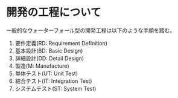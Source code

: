 # 開発の工程について

一般的なウォーターフォール型の開発工程は以下のような手順を踏む。

1. 要件定義(RD: Requirement Definition)
2. 基本設計(BD: Basic Design)
3. 詳細設計(DD: Detail Design)
4. 製造(M: Manufacture)
5. 単体テスト(UT: Unit Test)
6. 結合テスト(IT: Integration Test)
7. システムテスト(ST: System Test)